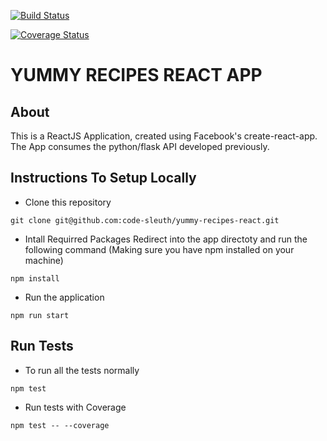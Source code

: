 [![Build Status](https://travis-ci.org/code-sleuth/yummy-recipes-react.svg?branch=dev&cacheBuster=1)](https://travis-ci.org/code-sleuth/yummy-recipes-react)

[![Coverage Status](https://coveralls.io/repos/github/code-sleuth/yummy-recipes-react/badge.svg)](https://coveralls.io/github/code-sleuth/yummy-recipes-react)

# YUMMY RECIPES REACT APP

## About
This is a ReactJS Application, created using Facebook's create-react-app.
The App consumes the  python/flask API developed previously.

## Instructions To Setup Locally
- Clone this repository
```
git clone git@github.com:code-sleuth/yummy-recipes-react.git
```
- Intall Requirred Packages
Redirect into the app directoty and run the following command (Making sure you have npm installed on your machine)
```
npm install
```
- Run the application
```
npm run start
```

## Run Tests
- To run all the tests normally
```
npm test
```
 - Run tests with Coverage
```
npm test -- --coverage
```
